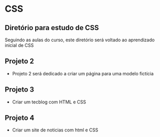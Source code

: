 # CSS


## Diretório para estudo de CSS


Seguindo as aulas do curso, este diretório será voltado ao aprendizado inicial de CSS


## Projeto 2

- Projeto 2 será dedicado a criar um página para uma modelo fictícia 

## Projeto 3

- Criar um tecblog com HTML e CSS

## Projeto 4

- Criar um site de noticias com html e CSS